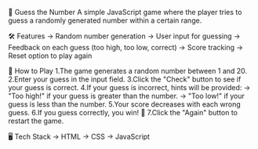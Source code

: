🎯 Guess the Number
A simple JavaScript game where the player tries to guess a randomly generated number within a certain range.

🛠 Features
-> Random number generation
-> User input for guessing
-> Feedback on each guess (too high, too low, correct)
-> Score tracking
-> Reset option to play again

📌 How to Play
1.The game generates a random number between 1 and 20.
2.Enter your guess in the input field.
3.Click the "Check" button to see if your guess is correct.
4.If your guess is incorrect, hints will be provided:
    -> "Too high!" if your guess is greater than the number.
    -> "Too low!" if your guess is less than the number.
5.Your score decreases with each wrong guess.
6.If you guess correctly, you win! 🎉
7.Click the "Again" button to restart the game.

🖥️ Tech Stack
  -> HTML
  -> CSS
  -> JavaScript
